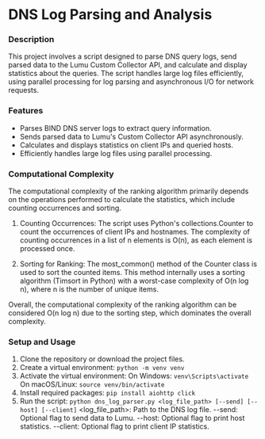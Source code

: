 # DNS Log Parsing and Analysis
### Description
This project involves a script designed to parse DNS query logs, send parsed data to the Lumu Custom Collector API, and calculate and display statistics about the queries. The script handles large log files efficiently, using parallel processing for log parsing and asynchronous I/O for network requests.

### Features
- Parses BIND DNS server logs to extract query information.
- Sends parsed data to Lumu's Custom Collector API asynchronously.
- Calculates and displays statistics on client IPs and queried hosts.
- Efficiently handles large log files using parallel processing.

### Computational Complexity
The computational complexity of the ranking algorithm primarily depends on the operations performed to calculate the statistics, which include counting occurrences and sorting.

1. Counting Occurrences: The script uses Python's collections.Counter to count the occurrences of client IPs and hostnames. The complexity of counting occurrences in a list of n elements is O(n), as each element is processed once.

2. Sorting for Ranking: The most_common() method of the Counter class is used to sort the counted items. This method internally uses a sorting algorithm (Timsort in Python) with a worst-case complexity of O(n log n), where n is the number of unique items.

Overall, the computational complexity of the ranking algorithm can be considered O(n log n) due to the sorting step, which dominates the overall complexity.

### Setup and Usage
1. Clone the repository or download the project files.
2. Create a virtual environment: `python -m venv venv`
4. Activate the virtual environment:
On Windows: `venv\Scripts\activate`
On macOS/Linux: `source venv/bin/activate`
5. Install required packages: `pip install aiohttp click`
6. Run the script: `python dns_log_parser.py <log_file_path> [--send] [--host] [--client]`
<log_file_path>: Path to the DNS log file.
--send: Optional flag to send data to Lumu.
--host: Optional flag to print host statistics.
--client: Optional flag to print client IP statistics.
